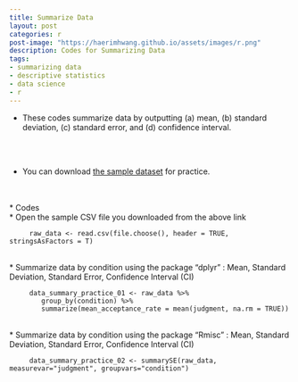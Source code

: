 ```yaml
---
title: Summarize Data
layout: post
categories: r
post-image: "https://haerimhwang.github.io/assets/images/r.png"
description: Codes for Summarizing Data
tags:
- summarizing data
- descriptive statistics
- data science 
- r
---
```

* These codes summarize data by outputting (a) mean, (b) standard deviation, (c) standard error, and (d) confidence interval.  
<br>   
<br>

* You can download [the sample dataset](https://haerimhwang.github.io/assets/data/CSV_judgment_data.csv) for practice.  
<br> 
<br> 
* Codes
<br>    
    * Open the sample CSV file you downloaded from the above link
    
         raw_data <- read.csv(file.choose(), header = TRUE, stringsAsFactors = T)
      
   <br>
   * Summarize data by condition using the package “dplyr” : Mean, Standard Deviation, Standard Error, Confidence Interval (CI)
        
         data_summary_practice_01 <- raw_data %>%
            group_by(condition) %>%
            summarize(mean_acceptance_rate = mean(judgment, na.rm = TRUE))   
            
   <br>
   * Summarize data by condition using the package “Rmisc” : Mean, Standard Deviation, Standard Error, Confidence Interval (CI)
        
         data_summary_practice_02 <- summarySE(raw_data, measurevar="judgment", groupvars="condition") 
            
<br> 
<br> 
